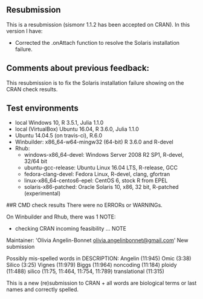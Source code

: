 ## Resubmission

This is a resubmission (sismonr 1.1.2 has been accepted on CRAN). In this version I have:

* Corrected the .onAttach function to resolve the Solaris installation failure.

## Comments about previous feedback:

This resubmission is to fix the Solaris installation failure showing on the CRAN check results.


## Test environments
- local Windows 10, R 3.5.1, Julia 1.1.0
- local (VirtualBox) Ubuntu 16.04, R 3.6.0, Julia 1.1.0
- Ubuntu 14.04.5 (on travis-ci), R.6.0
- Winbuilder: x86_64-w64-mingw32 (64-bit) R 3.6.0 and R-devel
- Rhub:
  - windows-x86_64-devel: Windows Server 2008 R2 SP1, R-devel, 32/64 bit
  - ubuntu-gcc-release: Ubuntu Linux 16.04 LTS, R-release, GCC 
  - fedora-clang-devel: Fedora Linux, R-devel, clang, gfortran
  - linux-x86_64-centos6-epel: CentOS 6, stock R from EPEL
  - solaris-x86-patched: Oracle Solaris 10, x86, 32 bit, R-patched (experimental)

##R CMD check results
There were no ERRORs or WARNINGs.

On Winbuilder and Rhub, there was 1 NOTE:

* checking CRAN incoming feasibility ... NOTE

Maintainer: 'Olivia Angelin-Bonnet <olivia.angelinbonnet@gmail.com>'
New submission

Possibly mis-spelled words in DESCRIPTION:
  Angelin (11:945)
  Omic (3:38)
  Silico (3:25)
  Vignes (11:979)
  Biggs (11:964)
  noncoding (11:184)
  ploidy (11:488)
  silico (11:75, 11:464, 11:754, 11:789)
  translational (11:315)

This is a new (re)submission to CRAN + all words are biological terms or last names and correctly spelled.
